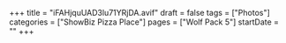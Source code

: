 +++
title = "iFAHjquUAD3lu71YRjDA.avif"
draft = false
tags = ["Photos"]
categories = ["ShowBiz Pizza Place"]
pages = ["Wolf Pack 5"]
startDate = ""
+++
